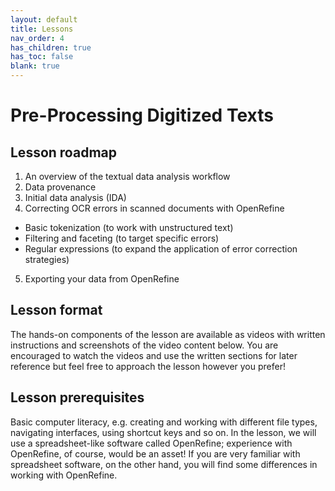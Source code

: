 ```yaml
---
layout: default
title: Lessons
nav_order: 4
has_children: true
has_toc: false
blank: true
---
```


# Pre-Processing Digitized Texts

## Lesson roadmap

1. An overview of the textual data analysis workflow
2. Data provenance
3. Initial data analysis (IDA)
4. Correcting OCR errors in scanned documents with OpenRefine
  * Basic tokenization (to work with unstructured text)
  * Filtering and faceting (to target specific errors)
  * Regular expressions (to expand the application of error correction strategies)
5. Exporting your data from OpenRefine

## Lesson format

The hands-on components of the lesson are available as videos with written instructions and screenshots of the video content below. You are encouraged to watch the videos and use the written sections for later reference but feel free to approach the lesson however you prefer!

## Lesson prerequisites

Basic computer literacy, e.g. creating and working with different file types, navigating interfaces, using shortcut keys and so on. In the lesson, we will use a spreadsheet-like software called OpenRefine; experience with OpenRefine, of course, would be an asset! If you are very familiar with spreadsheet software, on the other hand, you will find some differences in working with OpenRefine.

